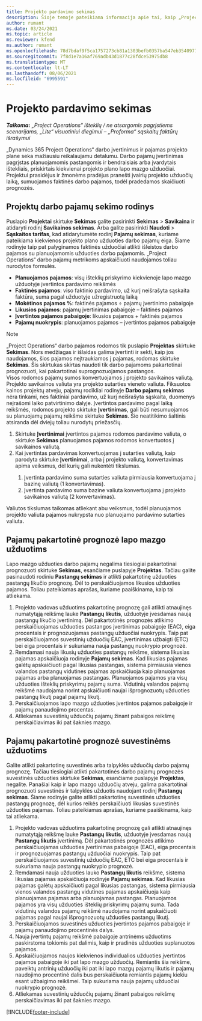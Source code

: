 ```yaml
---
title: Projekto pardavimo sekimas
description: Šioje temoje pateikiama informacija apie tai, kaip „Project Operations“ eiga sekama pagal projekto darbo pajamas.
author: rumant
ms.date: 03/24/2021
ms.topic: article
ms.reviewer: kfend
ms.author: rumant
ms.openlocfilehash: 78d7bdaf9f5ca1757273cb81a1303befb0357ba547eb354097786fc3c38962b9
ms.sourcegitcommit: 7f8d1e7a16af769adb43d1877c28fdce53975db8
ms.translationtype: MT
ms.contentlocale: lt-LT
ms.lasthandoff: 08/06/2021
ms.locfileid: "6995591"
---
```

# <a name="project-sales-tracking"></a>Projekto pardavimo sekimas

_**Taikoma:** „Project Operations“ išteklių / ne atsargomis pagrįstiems scenarijams, „Lite“ visuotiniui diegimui – „Proforma“ sąskaitų faktūrų išrašymui_

„Dynamics 365 Project Operations“ darbo įvertinimus ir pajamas projekto plane seka mažiausiu reikalaujamu detalumu. Darbo pajamų įvertinimas pagrįstas planuojamomis pastangomis ir bendraisiais arba įvardytais ištekliais, priskirtais kiekvienai projekto plano lapo mazgo užduočiai. Projektui prasidėjus ir žmonėms pradėjus pranešti įvairių projekto užduočių laiką, sumuojamos faktinės darbo pajamos, todėl pradedamos skaičiuoti prognozės.

## <a name="labor-revenue-tracking-view"></a>Projektų darbo pajamų sekimo rodinys

Puslapio **Projektai** skirtuke **Sekimas** galite pasirinkti **Sekimas** > **Savikaina** ir atidaryti rodinį **Savikainos sekimas**. Arba galite pasirinkti **Naudoti** > **Sąskaitos tarifas**, kad atidarytumėte rodinį **Pajamų sekimas**, kuriame pateikiama kiekvienos projekto plano užduoties darbo pajamų eiga. Šiame rodinyje taip pat palyginamos faktinės užduočiai atlikti išleistos darbo pajamos su planuojamomis užduoties darbo pajamomis. „Project Operations“ darbo pajamų metrikoms apskaičiuoti naudojamos toliau nurodytos formulės.

- **Planuojamos pajamos**: visų išteklių priskyrimo kiekvienoje lapo mazgo užduotyje įvertintos pardavimo reikšmės
- **Faktinės pajamos**: viso faktinio pardavimo, už kurį neišrašyta sąskaita faktūra, suma pagal užduotyje užregistruotą laiką
- **Mokėtinos pajamos %**: faktinės pajamos ÷ pajamų įvertinimo pabaigoje
- **Likusios pajamos**: pajamų įvertinimas pabaigoje – faktinės pajamos
- **Įvertintos pajamos pabaigoje**: likusios pajamos + faktinės pajamos
- **Pajamų nuokrypis**: planuojamos pajamos – įvertintos pajamos pabaigoje


> [!NOTE]
> „Project Operations“ darbo pajamos rodomos tik puslapio **Projektas** skirtuke **Sekimas**. Nors medžiagas ir išlaidas galima įvertinti ir sekti, kaip jos naudojamos, šios pajamos neįtraukiamos į pajamas, rodomas skirtuke **Sekimas**. Šis skirtukas skirtas naudoti tik darbo pajamoms pakartotinai prognozuoti, kai pakartotinai suprognozuojamos pastangos.  
> Visos rodomos pajamų sumos konvertuojamos į projekto savikainos valiutą. Projekto savikainos valiuta yra projekto sutarties vieneto valiuta. Fiksuotos kainos projektų atveju, pajamų rodikliai rodinyje **Darbo pajamų sekimas** nėra tinkami, nes faktiniai pardavimo, už kurį neišrašyta sąskaita, duomenys neįrašomi laiko patvirtinimo dalyje.
> Įvertintos pardavimo pagal laiką reikšmės, rodomos projekto skirtuke **Įvertinimas**, gali būti nesumuojamos su planuojamų pajamų reikšme skirtuke **Sekimas**. Šio neatitikimo šaltinis atsiranda dėl dviejų toliau nurodytų priežasčių.
><ol>
   ><li> Skirtuke <b>Įvertinimai</b> įvertintos pajamos rodomos pardavimo valiuta, o skirtuke <b>Sekimas</b> planuojamos pajamos rodomos konvertuotos į savikainos valiutą. </li>
   ><li> Kai įvertintas pardavimas konvertuojamas į sutarties valiutą, kaip parodyta skirtuke <b>Įvertinimai</b>, arba į projekto valiutą, konvertavimas apima veiksmus, dėl kurių gali nukentėti tikslumas. </li>
><ol>
><li> Įvertinta pardavimo suma sutarties valiuta pirmiausia konvertuojama į bazinę valiutą (1 konvertavimas).</li>
><li> Įvertinta pardavimo suma bazine valiuta konvertuojama į projekto savikainos valiutą (2 konvertavimas). </li>
></ol>
></ol>
> Valiutos tikslumas taikomas atliekant abu veiksmus, todėl planuojamos projekto valiuta pajamos nukrypsta nuo planuojamo pardavimo sutarties valiuta.
   

## <a name="reprojecting-revenues-on-leaf-node-tasks"></a>Pajamų pakartotinė prognozė lapo mazgo užduotims

Lapo mazgo užduoties darbo pajamų negalima tiesiogiai pakartotinai prognozuoti skirtuke **Sekimas**, esančiame puslapyje **Projektas**. Tačiau galite pasinaudoti rodiniu **Pastangų sekimas** ir atlikti pakartotinę užduoties pastangų likučio prognozę. Dėl to perskaičiuojamos likusios užduoties pajamos. Toliau pateikiamas aprašas, kuriame paaiškinama, kaip tai atliekama.

1. Projekto vadovas užduotims pakartotinę prognozę gali atlikti atnaujinęs numatytąją reikšmę lauke **Pastangų likutis**, užduotyje įvesdamas naują pastangų likučio įvertinimą. Dėl pakartotinės prognozės atlikimo perskaičiuojamas užduoties pastangos įvertinimas pabaigoje (EAC), eiga procentais ir prognozuojamas pastangų užduočiai nuokrypis. Taip pat perskaičiuojamos suvestinių užduočių EAC, įvertinimas užbaigti (ETC) bei eiga procentais ir sukuriama nauja pastangų nuokrypio prognozė.
2. Remdamasi nauja likusių užduoties pastangų reikšme, sistema likusias pajamas apskaičiuoja rodinyje **Pajamų sekimas**. Kad likusias pajamas galėtų apskaičiuoti pagal likusias pastangas, sistema pirmiausia vienos valandos pastangų vidutines pajamas apskaičiuoja kaip planuojamas pajamas arba planuojamas pastangas. Planuojamos pajamos yra visų užduoties išteklių priskyrimų pajamų suma. Vidutinių valandos pajamų reikšmė naudojama norint apskaičiuoti naujai išprognozuotų užduoties pastangų likutį pagal pajamų likutį.
3. Perskaičiuojamos lapo mazgo užduoties įvertintos pajamos pabaigoje ir pajamų panaudojimo procentas.
4. Atliekamas suvestinių užduočių pajamų žinant pabaigos reikšmę perskaičiavimas iki pat šaknies mazgo.

## <a name="reprojecting-revenues-on-summary-tasks"></a>Pajamų pakartotinė prognozė suvestinėms užduotims

Galite atlikti pakartotinę suvestinės arba talpyklės užduočių darbo pajamų prognozę. Tačiau tiesiogiai atlikti pakartotinės darbo pajamų prognozės suvestinės užduoties skirtuke **Sekimas**, esančiame puslapyje **Projektas**, negalite. Panašiai kaip ir lapo mazgo užduočių atveju, galima pakartotinai prognozuoti suvestinės ir talpyklės užduotis naudojant rodinį **Pastangų sekimas**. Šiame rodinyje galite atlikti pakartotinę suvestinės užduoties pastangų prognozę, dėl kurios reikės perskaičiuoti likusias suvestinės užduoties pajamas. Toliau pateikiamas aprašas, kuriame paaiškinama, kaip tai atliekama.

1. Projekto vadovas užduotims pakartotinę prognozę gali atlikti atnaujinęs numatytąją reikšmę lauke **Pastangų likutis**, užduotyje įvesdamas naują **Pastangų likutis** įvertinimą. Dėl pakartotinės prognozės atlikimo perskaičiuojamas užduoties įvertinimas pabaigoje (EAC), eiga procentais ir prognozuojamas pastangų užduočiai nuokrypis. Taip pat perskaičiuojamos suvestinių užduočių EAC, ETC bei eiga procentais ir sukuriama nauja pastangų nuokrypio prognozė.
2. Remdamasi nauja užduoties lauko **Pastangų likutis** reikšme, sistema likusias pajamas apskaičiuoja rodinyje **Pajamų sekimas**. Kad likusias pajamas galėtų apskaičiuoti pagal likusias pastangas, sistema pirmiausia vienos valandos pastangų vidutines pajamas apskaičiuoja kaip planuojamas pajamas arba planuojamas pastangas. Planuojamos pajamos yra visų užduoties išteklių priskyrimų pajamų suma. Tada vidutinių valandos pajamų reikšmė naudojama norint apskaičiuoti pajamas pagal naujai išprognozuotų užduoties pastangų likutį.
3. Perskaičiuojamos suvestinės užduoties įvertintos pajamos pabaigoje ir pajamų panaudojimo procentinės dalys.
4. Nauja įvertintų pajamų reikšmė pabaigoje antrinėms užduotims paskirstoma tokiomis pat dalimis, kaip ir pradinės užduoties suplanuotos pajamos.
5. Apskaičiuojamos naujos kiekvienos individualios užduoties įvertintos pajamos pabaigoje iki pat lapo mazgo užduočių. Remiantis šia reikšme, paveiktų antrinių užduočių iki pat iki lapo mazgų pajamų likutis ir pajamų naudojimo procentinė dalis bus perskaičiuota remiantis pajamų kiekiu esant užbaigimo reikšmei. Taip sukuriama nauja pajamų užduočiai nuokrypio prognozė. 
6. Atliekamas suvestinių užduočių pajamų žinant pabaigos reikšmę perskaičiavimas iki pat šaknies mazgo.


[!INCLUDE[footer-include](../includes/footer-banner.md)]

